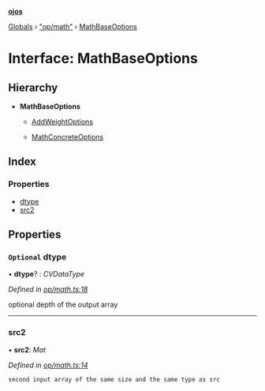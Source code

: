 **[ojos](../README.md)**

[Globals](../README.md) › ["op/math"](../modules/_op_math_.md) › [MathBaseOptions](_op_math_.mathbaseoptions.md)

# Interface: MathBaseOptions

## Hierarchy

* **MathBaseOptions**

  * [AddWeightOptions](_op_math_.addweightoptions.md)

  * [MathConcreteOptions](_op_math_.mathconcreteoptions.md)

## Index

### Properties

* [dtype](_op_math_.mathbaseoptions.md#optional-dtype)
* [src2](_op_math_.mathbaseoptions.md#src2)

## Properties

### `Optional` dtype

• **dtype**? : *CVDataType*

*Defined in [op/math.ts:18](https://github.com/cancerberoSgx/mirada/blob/f2ba50d/ojos/src/op/math.ts#L18)*

optional depth of the output array

___

###  src2

• **src2**: *Mat*

*Defined in [op/math.ts:14](https://github.com/cancerberoSgx/mirada/blob/f2ba50d/ojos/src/op/math.ts#L14)*

	second input array of the same size and the same type as src